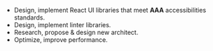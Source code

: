 - Design, implement React UI libraries that meet **AAA** accessibilities standards.
- Design, implement linter libraries.
- Research, propose & design new architect.
- Optimize, improve performance.